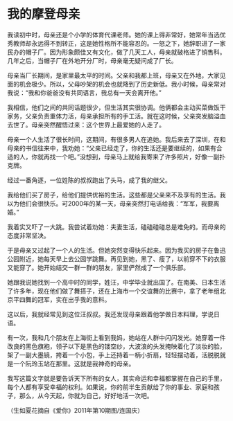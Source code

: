 # 我的摩登母亲

我读初中时，母亲还是个小学的体育代课老师。她的课上得非常好，她常年当选优秀教师却永远得不到转正，这是她性格所不能容忍的。一怒之下，她辞职进了一家民办的帽子厂。因为形象颇佳又有文化，做了几天工人，母亲就破格进了销售科。几年之后，当帽子厂在外地开分厂时，母亲毫无疑问成了厂长。 

母亲当厂长期间，是家里最太平的时间。父亲和我都上班，母亲又在外地，大家见面的机会极少。所以，父母吵架的机会也就降到了历史新低。我小时候，母亲常对我说：“我和你爸爸没有共同语言，我总有一天会离开他。” 

我相信，他们之间的共同话题很少，但生活其实很协调。他俩都会主动买菜做饭干家务，父亲负责重体力活，母亲承担所有的手工活。就在这时候，父亲突发脑溢血去世了。母亲突然醒悟过来：这个世界上最爱她的人走了。 

母亲一个人生活了很长时间，这期间，有很多男人在追她。我后来去了深圳，在和母亲的书信往来中，我劝她：“父亲已经走了，你的生活还是要继续的，如果有合适的人，你就再找一个吧。”没想到，母亲马上就给我寄来了许多照片，好像一副扑克牌。 

经过一番角逐，一位姓陈的叔叔跑出了头马，成了我的继父。 

我给他们买了房子，给他们提供优裕的生活。这些都是父亲来不及享有的生活。我以为他们会很快乐。可2000年的某一天，母亲突然打电话给我：“军军，我要离婚。” 

我着实又吓了一大跳。我尝试着劝她：夫妻生活，磕磕碰碰总是难免的。而母亲的态度非常坚决。 

于是母亲又过起了一个人的生活。但她突然变得快乐起来。因为我买的房子在鲁迅公园附近，她每天早上去公园学跳舞。再见到她，黑了、瘦了，以前穿不下的衣服又能穿了。她开始结交一群一群的朋友，家里俨然成了一个俱乐部。 

她跟我说她找到一个高中时的同学，姓汪，中学毕业就出国了。在南美、日本生活了许多年，现在他们做了舞搭子，还在上海市一个交谊舞的比赛中，拿了老年组北京平四舞的冠军，实在出乎我的意料。 

这以后，我就经常见到这位汪叔叔。我还发现母亲跟着他学做日本料理，学说日语。 

有一次，我和几个朋友在上海街上看到我妈，她站在人群中闪闪发光。她穿着一件改良的黑色旗袍，领子以下是黑色的镂空纱，大波浪的头发掩映着化了淡妆的脸，架了一副大墨镜，挎着一个小包，手上还持着一柄小折扇，轻轻摆动着，活脱脱就是一个阮玲玉站在那里。这就是我神奇的母亲。 

我写这篇文字就是要告诉天下所有的女人，其实命运和幸福都掌握在自己的手里，每个人都有享受幸福的权利。如果说，你的前半生贡献给了你的事业、家庭和孩子，那么，从今天起，你就为自己，好好地活一次吧。 

（生如夏花摘自《爱你》2011年第10期图/连国庆）